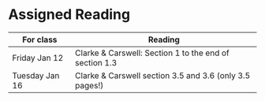 # Assigned Reading

For class | Reading
----------|--------------
Friday Jan 12  | Clarke & Carswell: Section 1 to the end of section 1.3
Tuesday Jan 16 | Clarke & Carswell section 3.5 and 3.6 (only 3.5 pages!)